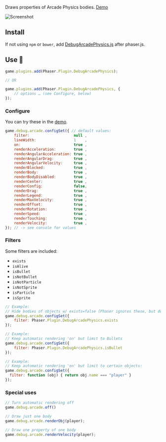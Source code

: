 Draws properties of Arcade Physics bodies. [Demo](https://samme.github.io/phaser-plugin-debug-arcade-physics/)

![Screenshot](https://samme.github.io/phaser-plugin-debug-arcade-physics/screenshot.png)

Install
-------

If not using `npm` or `bower`, add [DebugArcadePhysics.js](dist/DebugArcadePhysics.js) after phaser.js.

Use 🚀
---

```javascript
game.plugins.add(Phaser.Plugin.DebugArcadePhysics);

// OR

game.plugins.add(Phaser.Plugin.DebugArcadePhysics, {
    // options … (see Configure, below)
});
```

### Configure

You can try these in the [demo](https://samme.github.io/phaser-plugin-debug-arcade-physics/).

```javascript
game.debug.arcade.configSet({ // default values:
    filter:                    null ,
    lineWidth:                 1    ,
    on:                        true ,
    renderAcceleration:        true ,
    renderAngularAcceleration: true ,
    renderAngularDrag:         true ,
    renderAngularVelocity:     true ,
    renderBlocked:             true ,
    renderBody:                true ,
    renderBodyDisabled:        true ,
    renderCenter:              true ,
    renderConfig:              false,
    renderDrag:                true ,
    renderLegend:              true ,
    renderMaxVelocity:         true ,
    renderOffset:              true ,
    renderRotation:            true ,
    renderSpeed:               true ,
    renderTouching:            true ,
    renderVelocity:            true ,
}); // -> see console for values
```

### Filters

Some filters are included:
 - `exists`
 - `isAlive`
 - `isBullet`
 - `isNotBullet`
 - `isNotParticle`
 - `isNotSprite`
 - `isParticle`
 - `isSprite`

```javascript
// Example:
// Hide bodies of objects w/ exists=false (Phaser ignores these, but doesn't disable them)
game.debug.arcade.configSet({
    filter: Phaser.Plugin.DebugArcadePhysics.exists
});

// Example:
// Keep automatic rendering 'on' but limit to Bullets
game.debug.arcade.configSet({
    filter: Phaser.Plugin.DebugArcadePhysics.isBullet
});

// Example:
// Keep automatic rendering 'on' but limit to certain objects:
game.debug.arcade.configSet({
  filter: function (obj) { return obj.name === "player" }
});
```

### Special uses

```javascript
// Turn automatic rendering off
game.debug.arcade.off()

// Draw just one body
game.debug.arcade.renderObj(player);

// Draw one property of one body
game.debug.arcade.renderVelocity(player);
```
